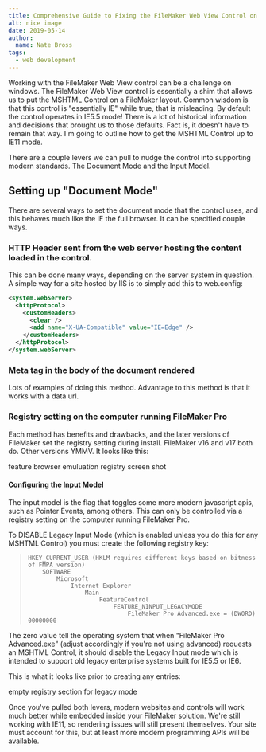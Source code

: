 ```yaml
---
title: Comprehensive Guide to Fixing the FileMaker Web View Control on Windows 
alt: nice image
date: 2019-05-14
author: 
  name: Nate Bross
tags: 
  - web development
---
```

Working with the FileMaker Web View control can be a challenge on windows. The FileMaker Web View control is essentially a shim that allows us to put the MSHTML Control on a FileMaker layout. Common wisdom is that this control is "essentially IE" while true, that is misleading. By default the control operates in IE5.5 mode!  There is a lot of historical information and decisions that brought us to those defaults. Fact is, it doesn't have to remain that way. I'm going to outline how to get the MSHTML Control up to IE11 mode.

<!--more-->

There are a couple levers we can pull to nudge the control into supporting modern standards. The Document Mode and the Input Model.

## Setting up "Document Mode"

There are several ways to set the document mode that the control uses, and this behaves much like the IE the full browser. It can be specified couple ways.

### HTTP Header sent from the web server hosting the content loaded in the control.

This can be done many ways, depending on the server system in question. A simple way for a site hosted by IIS is to simply add this to web.config:

```xml
<system.webServer>
  <httpProtocol>
    <customHeaders>
      <clear />
      <add name="X-UA-Compatible" value="IE=Edge" />
    </customHeaders>
  </httpProtocol>
</system.webServer>
```

### Meta tag in the body of the document rendered

Lots of examples of doing this method. Advantage to this method is that it works with a data url.

### Registry setting on the computer running FileMaker Pro

Each method has benefits and drawbacks, and the later versions of FileMaker set the registry setting during install. FileMaker v16 and v17 both do. Other versions YMMV. It looks like this:

feature browser emuluation registry screen shot

#### Configuring the Input Model

The input model is the flag that toggles some more modern javascript apis, such as Pointer Events, among others. This can only be controlled via a registry setting on the computer running FileMaker Pro.

To DISABLE Legacy Input Mode (which is enabled unless you do this for any MSHTML Control) you must create the following registry key:

>     HKEY_CURRENT_USER (HKLM requires different keys based on bitness of FMPA version)
>         SOFTWARE
>             Microsoft
>                 Internet Explorer
>                     Main
>                         FeatureControl
>                             FEATURE_NINPUT_LEGACYMODE
>                                 FileMaker Pro Advanced.exe = (DWORD) 00000000

The zero value tell the operating system that when "FileMaker Pro Advanced.exe" (adjust accordingly if you're not using advanced) requests an MSHTML Control, it should disable the Legacy Input mode which is intended to support old legacy enterprise systems built for IE5.5 or IE6.

This is what it looks like prior to creating any entries:

empty registry section for legacy mode

Once you've pulled both levers, modern websites and controls will work much better while embedded inside your FileMaker solution. We're still working with IE11, so rendering issues will still present themselves. Your site must account for this, but at least more modern programming APIs will be available.